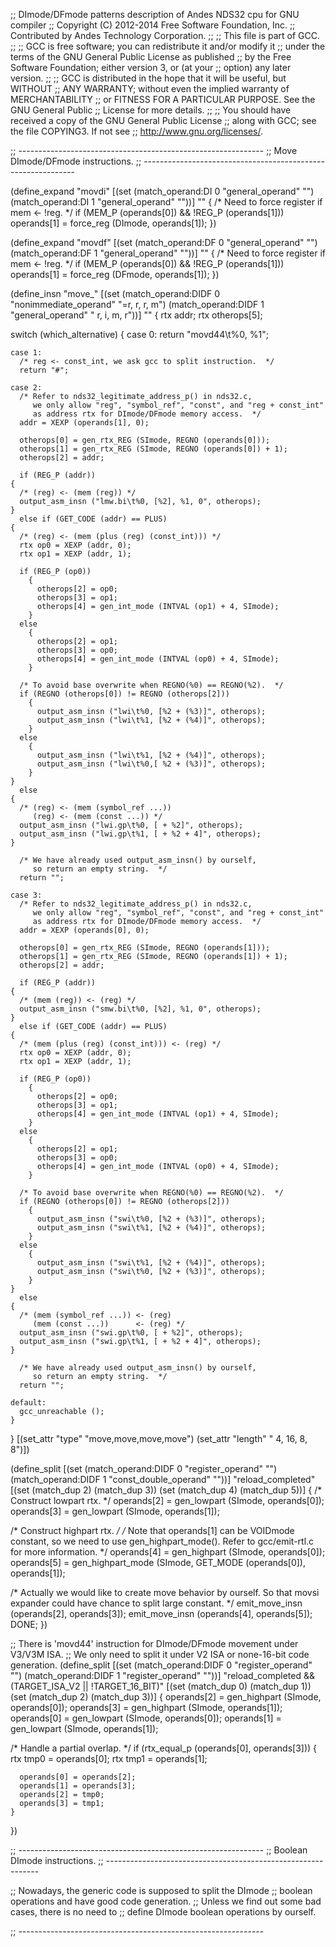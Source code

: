 ;; DImode/DFmode patterns description of Andes NDS32 cpu for GNU compiler
;; Copyright (C) 2012-2014 Free Software Foundation, Inc.
;; Contributed by Andes Technology Corporation.
;;
;; This file is part of GCC.
;;
;; GCC is free software; you can redistribute it and/or modify it
;; under the terms of the GNU General Public License as published
;; by the Free Software Foundation; either version 3, or (at your
;; option) any later version.
;;
;; GCC is distributed in the hope that it will be useful, but WITHOUT
;; ANY WARRANTY; without even the implied warranty of MERCHANTABILITY
;; or FITNESS FOR A PARTICULAR PURPOSE.  See the GNU General Public
;; License for more details.
;;
;; You should have received a copy of the GNU General Public License
;; along with GCC; see the file COPYING3.  If not see
;; <http://www.gnu.org/licenses/>.


;; -------------------------------------------------------------
;; Move DImode/DFmode instructions.
;; -------------------------------------------------------------


(define_expand "movdi"
  [(set (match_operand:DI 0 "general_operand" "")
	(match_operand:DI 1 "general_operand" ""))]
  ""
{
  /* Need to force register if mem <- !reg.  */
  if (MEM_P (operands[0]) && !REG_P (operands[1]))
    operands[1] = force_reg (DImode, operands[1]);
})

(define_expand "movdf"
  [(set (match_operand:DF 0 "general_operand" "")
	(match_operand:DF 1 "general_operand" ""))]
  ""
{
  /* Need to force register if mem <- !reg.  */
  if (MEM_P (operands[0]) && !REG_P (operands[1]))
    operands[1] = force_reg (DFmode, operands[1]);
})


(define_insn "move_<mode>"
  [(set (match_operand:DIDF 0 "nonimmediate_operand" "=r, r, r, m")
	(match_operand:DIDF 1 "general_operand"      " r, i, m, r"))]
  ""
{
  rtx addr;
  rtx otherops[5];

  switch (which_alternative)
    {
    case 0:
      return "movd44\t%0, %1";

    case 1:
      /* reg <- const_int, we ask gcc to split instruction.  */
      return "#";

    case 2:
      /* Refer to nds32_legitimate_address_p() in nds32.c,
         we only allow "reg", "symbol_ref", "const", and "reg + const_int"
         as address rtx for DImode/DFmode memory access.  */
      addr = XEXP (operands[1], 0);

      otherops[0] = gen_rtx_REG (SImode, REGNO (operands[0]));
      otherops[1] = gen_rtx_REG (SImode, REGNO (operands[0]) + 1);
      otherops[2] = addr;

      if (REG_P (addr))
	{
	  /* (reg) <- (mem (reg)) */
	  output_asm_insn ("lmw.bi\t%0, [%2], %1, 0", otherops);
	}
      else if (GET_CODE (addr) == PLUS)
	{
	  /* (reg) <- (mem (plus (reg) (const_int))) */
	  rtx op0 = XEXP (addr, 0);
	  rtx op1 = XEXP (addr, 1);

	  if (REG_P (op0))
	    {
	      otherops[2] = op0;
	      otherops[3] = op1;
	      otherops[4] = gen_int_mode (INTVAL (op1) + 4, SImode);
	    }
	  else
	    {
	      otherops[2] = op1;
	      otherops[3] = op0;
	      otherops[4] = gen_int_mode (INTVAL (op0) + 4, SImode);
	    }

	  /* To avoid base overwrite when REGNO(%0) == REGNO(%2).  */
	  if (REGNO (otherops[0]) != REGNO (otherops[2]))
	    {
	      output_asm_insn ("lwi\t%0, [%2 + (%3)]", otherops);
	      output_asm_insn ("lwi\t%1, [%2 + (%4)]", otherops);
	    }
	  else
	    {
	      output_asm_insn ("lwi\t%1, [%2 + (%4)]", otherops);
	      output_asm_insn ("lwi\t%0,[ %2 + (%3)]", otherops);
	    }
	}
      else
	{
	  /* (reg) <- (mem (symbol_ref ...))
	     (reg) <- (mem (const ...)) */
	  output_asm_insn ("lwi.gp\t%0, [ + %2]", otherops);
	  output_asm_insn ("lwi.gp\t%1, [ + %2 + 4]", otherops);
	}

      /* We have already used output_asm_insn() by ourself,
         so return an empty string.  */
      return "";

    case 3:
      /* Refer to nds32_legitimate_address_p() in nds32.c,
         we only allow "reg", "symbol_ref", "const", and "reg + const_int"
         as address rtx for DImode/DFmode memory access.  */
      addr = XEXP (operands[0], 0);

      otherops[0] = gen_rtx_REG (SImode, REGNO (operands[1]));
      otherops[1] = gen_rtx_REG (SImode, REGNO (operands[1]) + 1);
      otherops[2] = addr;

      if (REG_P (addr))
	{
	  /* (mem (reg)) <- (reg) */
	  output_asm_insn ("smw.bi\t%0, [%2], %1, 0", otherops);
	}
      else if (GET_CODE (addr) == PLUS)
	{
	  /* (mem (plus (reg) (const_int))) <- (reg) */
	  rtx op0 = XEXP (addr, 0);
	  rtx op1 = XEXP (addr, 1);

	  if (REG_P (op0))
	    {
	      otherops[2] = op0;
	      otherops[3] = op1;
	      otherops[4] = gen_int_mode (INTVAL (op1) + 4, SImode);
	    }
	  else
	    {
	      otherops[2] = op1;
	      otherops[3] = op0;
	      otherops[4] = gen_int_mode (INTVAL (op0) + 4, SImode);
	    }

	  /* To avoid base overwrite when REGNO(%0) == REGNO(%2).  */
	  if (REGNO (otherops[0]) != REGNO (otherops[2]))
	    {
	      output_asm_insn ("swi\t%0, [%2 + (%3)]", otherops);
	      output_asm_insn ("swi\t%1, [%2 + (%4)]", otherops);
	    }
	  else
	    {
	      output_asm_insn ("swi\t%1, [%2 + (%4)]", otherops);
	      output_asm_insn ("swi\t%0, [%2 + (%3)]", otherops);
	    }
	}
      else
	{
	  /* (mem (symbol_ref ...)) <- (reg)
	     (mem (const ...))      <- (reg) */
	  output_asm_insn ("swi.gp\t%0, [ + %2]", otherops);
	  output_asm_insn ("swi.gp\t%1, [ + %2 + 4]", otherops);
	}

      /* We have already used output_asm_insn() by ourself,
         so return an empty string.  */
      return "";

    default:
      gcc_unreachable ();
    }
}
  [(set_attr "type"   "move,move,move,move")
   (set_attr "length" "   4,  16,   8,   8")])

(define_split
  [(set (match_operand:DIDF 0 "register_operand"     "")
	(match_operand:DIDF 1 "const_double_operand" ""))]
  "reload_completed"
  [(set (match_dup 2) (match_dup 3))
   (set (match_dup 4) (match_dup 5))]
{
  /* Construct lowpart rtx.  */
  operands[2] = gen_lowpart (SImode, operands[0]);
  operands[3] = gen_lowpart (SImode, operands[1]);

  /* Construct highpart rtx.  */
  /* Note that operands[1] can be VOIDmode constant,
     so we need to use gen_highpart_mode().
     Refer to gcc/emit-rtl.c for more information.  */
  operands[4] = gen_highpart (SImode, operands[0]);
  operands[5] = gen_highpart_mode (SImode,
				   GET_MODE (operands[0]), operands[1]);

  /* Actually we would like to create move behavior by ourself.
     So that movsi expander could have chance to split large constant.  */
  emit_move_insn (operands[2], operands[3]);
  emit_move_insn (operands[4], operands[5]);
  DONE;
})

;; There is 'movd44' instruction for DImode/DFmode movement under V3/V3M ISA.
;; We only need to split it under V2 ISA or none-16-bit code generation.
(define_split
  [(set (match_operand:DIDF 0 "register_operand" "")
	(match_operand:DIDF 1 "register_operand" ""))]
  "reload_completed
   && (TARGET_ISA_V2 || !TARGET_16_BIT)"
  [(set (match_dup 0) (match_dup 1))
   (set (match_dup 2) (match_dup 3))]
{
  operands[2] = gen_highpart (SImode, operands[0]);
  operands[3] = gen_highpart (SImode, operands[1]);
  operands[0] = gen_lowpart (SImode, operands[0]);
  operands[1] = gen_lowpart (SImode, operands[1]);

  /* Handle a partial overlap.  */
  if (rtx_equal_p (operands[0], operands[3]))
    {
      rtx tmp0 = operands[0];
      rtx tmp1 = operands[1];

      operands[0] = operands[2];
      operands[1] = operands[3];
      operands[2] = tmp0;
      operands[3] = tmp1;
    }
})

;; -------------------------------------------------------------
;; Boolean DImode instructions.
;; -------------------------------------------------------------

;; Nowadays, the generic code is supposed to split the DImode
;; boolean operations and have good code generation.
;; Unless we find out some bad cases, there is no need to
;; define DImode boolean operations by ourself.

;; -------------------------------------------------------------
